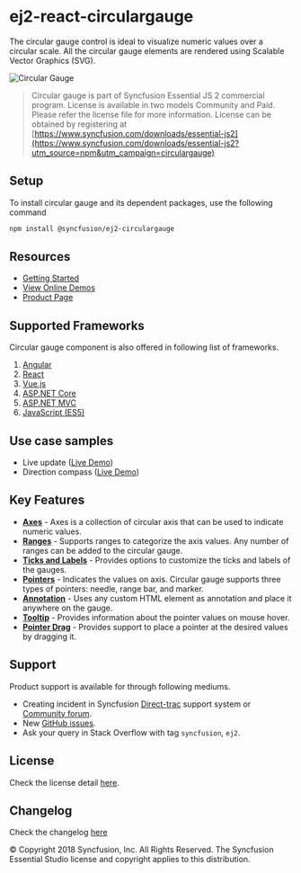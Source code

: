 # ej2-react-circulargauge

The circular gauge control is ideal to visualize numeric values over a circular scale. All the circular gauge elements are rendered using Scalable Vector Graphics (SVG).

![Circular Gauge](https://ej2.syncfusion.com/products/images/circulargauge/readme.gif)

> Circular gauge is part of Syncfusion Essential JS 2 commercial program. License is available in two models Community and Paid. Please refer the license file for more information. License can be obtained by registering at [https://www.syncfusion.com/downloads/essential-js2](https://www.syncfusion.com/downloads/essential-js2?utm_source=npm&utm_campaign=circulargauge)

## Setup

To install circular gauge and its dependent packages, use the following command

```sh
npm install @syncfusion/ej2-circulargauge
```

## Resources

* [Getting Started](https://ej2.syncfusion.com/react/documentation/circular-gauge/getting-started.html)
* [View Online Demos](https://ej2.syncfusion.com/react/demos/#/material/circulargauge/default)
* [Product Page](https://www.syncfusion.com/react-ui-components/gauge-charts)

## Supported Frameworks

Circular gauge component is also offered in following list of frameworks.

1. [Angular](https://www.npmjs.com/package/@syncfusion/ej2-ng-circulargauge?utm_source=npm&utm_campaign=circulargauge)
2. [React](https://www.npmjs.com/package/@syncfusion/ej2-react-circulargauge?utm_source=npm&utm_campaign=circulargauge)
3. [Vue.js](https://www.npmjs.com/package/@syncfusion/ej2-vue-circulargauge?utm_source=npm&utm_campaign=circulargauge)
4. [ASP.NET Core](https://aspdotnetcore.syncfusion.com/CircularGauge/Default#/material)
5. [ASP.NET MVC](https://aspnetmvc.syncfusion.com/CircularGauge/DefaultFunctionalities#/material)
6. [JavaScript (ES5)](https://www.syncfusion.com/javascript-ui-controls/gauge-charts)

## Use case samples

* Live update ([Live Demo](https://ej2.syncfusion.com/react/demos/#/material/circulargauge/sampledata))
* Direction compass ([Live Demo](https://ej2.syncfusion.com/react/demos/#/material/circulargauge/direction))

## Key Features

* [**Axes**](https://ej2.syncfusion.com/react/demos/#/material/circulargauge/axes) - Axes is a collection of circular axis that can be used to indicate numeric values.
* [**Ranges**](https://ej2.syncfusion.com/react/demos/#/material/circulargauge/range) - Supports ranges to categorize the axis values. Any number of ranges can be added to the circular gauge.
* [**Ticks and Labels**](https://ej2.syncfusion.com/react/demos/#/material/circulargauge/labels) - Provides options to customize the ticks and labels of the gauges.
* [**Pointers**](https://ej2.syncfusion.com/react/demos/#/material/circulargauge/pointers) - Indicates the values on axis. Circular gauge supports three types of pointers: needle, range bar, and marker.
* [**Annotation**](https://ej2.syncfusion.com/react/demos/#/material/circulargauge/annotation) - Uses any custom HTML element as annotation and place it anywhere on the gauge.
* [**Tooltip**](https://ej2.syncfusion.com/react/demos/#/material/circulargauge/tooltip) - Provides information about the pointer values on mouse hover.
* [**Pointer Drag**](https://ej2.syncfusion.com/react/demos/#/material/circulargauge/drag) - Provides support to place a pointer at the desired values by dragging it. 

## Support

Product support is available for through following mediums.

* Creating incident in Syncfusion [Direct-trac](https://www.syncfusion.com/support/directtrac/incidents?utm_source=npm&utm_campaign=circulargauge) support system or [Community forum](https://www.syncfusion.com/forums/essential-js2?utm_source=npm&utm_campaign=circulargauge).
* New [GitHub issues](https://github.com/syncfusion/ej2-react-ui-components/issues).
* Ask your query in Stack Overflow with tag `syncfusion`, `ej2`.

## License

Check the license detail [here](https://github.com/syncfusion/ej2-react-ui-components/blob/master/components/circulargauge/license?utm_source=npm&utm_campaign=circulargauge).

## Changelog

Check the changelog [here](https://github.com/syncfusion/ej2-react-ui-components/blob/master/components/circulargauge/CHANGELOG.md?utm_source=npm&utm_campaign=circulargauge)

© Copyright 2018 Syncfusion, Inc. All Rights Reserved. The Syncfusion Essential Studio license and copyright applies to this distribution.